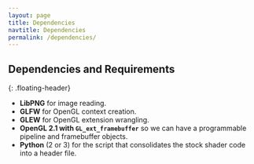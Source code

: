```yaml
---
layout: page
title: Dependencies
navtitle: Dependencies
permalink: /dependencies/
---
```



Dependencies and Requirements
-----------------------------
{: .floating-header}

- **LibPNG** for image reading.
- **GLFW** for OpenGL context creation.
- **GLEW** for OpenGL extension wrangling.
- **OpenGL 2.1 with ```GL_ext_framebuffer```** so we can have a programmable pipeline and framebuffer objects.
- **Python** (2 or 3) for the script that consolidates the stock shader code into a header file.